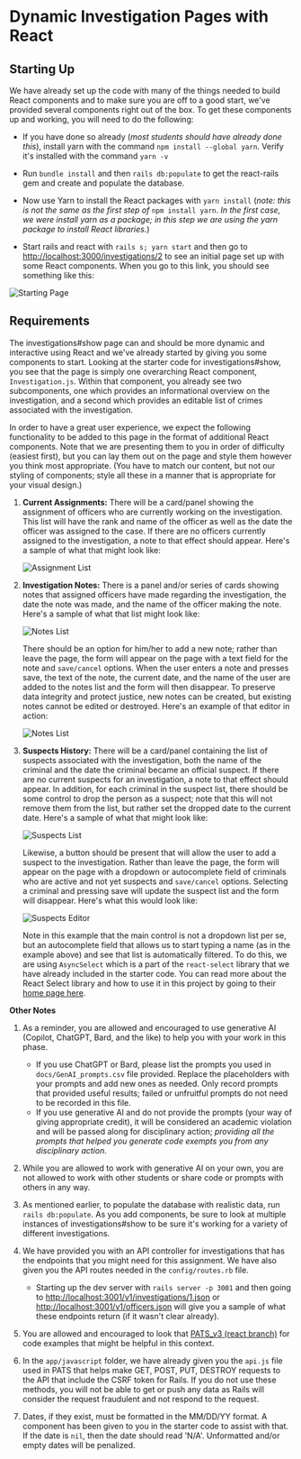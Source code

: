 # Dynamic Investigation Pages with React

## Starting Up

We have already set up the code with many of the things needed to build React components and to make sure you are off to a good start, we've provided several components right out of the box. To get these components up and working, you will need to do the following:

- If you have done so already (_most students should have already done this_), install yarn with the command `npm install --global yarn`. Verify it's installed with the command `yarn -v`

- Run `bundle install` and then `rails db:populate` to get the react-rails gem and create and populate the database.

- Now use Yarn to install the React packages with `yarn install` (_note: this is not the same as the first step of_ `npm install yarn`. _In the first case, we were install yarn as a package; in this step we are using the yarn package to install React libraries._)

- Start rails and react with `rails s; yarn start` and then go to [http://localhost:3000/investigations/2](http://localhost:3000/investigations/2) to see an initial page set up with some React components. When you go to this link, you should see something like this:

![Starting Page](https://i.imgur.com/rd0mk7F.png)

## Requirements

The investigations#show page can and should be more dynamic and interactive using React and we've already started by giving you some components to start. Looking at the starter code for investigations#show, you see that the page is simply one overarching React component, `Investigation.js`. Within that component, you already see two subcomponents, one which provides an informational overview on the investigation, and a second which provides an editable list of crimes associated with the investigation.

In order to have a great user experience, we expect the following functionality to be added to this page in the format of additional React components. Note that we are presenting them to you in order of difficulty (easiest first), but you can lay them out on the page and style them however you think most appropriate. (You have to match our content, but not our styling of components; style all these in a manner that is appropriate for your visual design.)

1. **Current Assignments:** There will be a card/panel showing the assignment of officers who are currently working on the investigation. This list will have the rank and name of the officer as well as the date the officer was assigned to the case. If there are no officers currently assigned to the investigation, a note to that effect should appear. Here's a sample of what that might look like:

   ![Assignment List](https://i.imgur.com/AYUqqpP.png)

1. **Investigation Notes:** There is a panel and/or series of cards showing notes that assigned officers have made regarding the investigation, the date the note was made, and the name of the officer making the note. Here's a sample of what that list might look like:

   ![Notes List](https://i.imgur.com/6qKV2zA.png)

   There should be an option for him/her to add a new note; rather than leave the page, the form will appear on the page with a text field for the note and `save/cancel` options. When the user enters a note and presses save, the text of the note, the current date, and the name of the user are added to the notes list and the form will then disappear. To preserve data integrity and protect justice, new notes can be created, but existing notes cannot be edited or destroyed. Here's an example of that editor in action:

   ![Notes List](https://i.imgur.com/uxIhQSp.png)

1. **Suspects History:** There will be a card/panel containing the list of suspects associated with the investigation, both the name of the criminal and the date the criminal became an official suspect. If there are no current suspects for an investigation, a note to that effect should appear. In addition, for each criminal in the suspect list, there should be some control to drop the person as a suspect; note that this will not remove them from the list, but rather set the dropped date to the current date. Here's a sample of what that might look like:

   ![Suspects List](https://i.imgur.com/OiMjBjP.png)

   Likewise, a button should be present that will allow the user to add a suspect to the investigation. Rather than leave the page, the form will appear on the page with a dropdown or autocomplete field of criminals who are active and not yet suspects and `save/cancel` options. Selecting a criminal and pressing save will update the suspect list and the form will disappear. Here's what this would look like:

   ![Suspects Editor](https://i.imgur.com/mdvEvHp.png)

   Note in this example that the main control is not a dropdown list per se, but an autocomplete field that allows us to start typing a name (as in the example above) and see that list is automatically filtered. To do this, we are using `AsyncSelect` which is a part of the `react-select` library that we have already included in the starter code. You can read more about the React Select library and how to use it in this project by going to their [home page here](https://react-select.com/home).

**Other Notes**

1. As a reminder, you are allowed and encouraged to use generative AI (Copilot, ChatGPT, Bard, and the like) to help you with your work in this phase.

   - If you use ChatGPT or Bard, please list the prompts you used in `docs/GenAI_prompts.csv` file provided. Replace the placeholders with your prompts and add new ones as needed. Only record prompts that provided useful results; failed or unfruitful prompts do not need to be recorded in this file.
   - If you use generative AI and do not provide the prompts (your way of giving appropriate credit), it will be considered an academic violation and will be passed along for disciplinary action; _providing all the prompts that helped you generate code exempts you from any disciplinary action._

1. While you are allowed to work with generative AI on your own, you are not allowed to work with other students or share code or prompts with others in any way.

1. As mentioned earlier, to populate the database with realistic data, run `rails db:populate`. As you add components, be sure to look at multiple instances of investigations#show to be sure it's working for a variety of different investigations.

1. We have provided you with an API controller for investigations that has the endpoints that you might need for this assignment. We have also given you the API routes needed in the `config/routes.rb` file.

   - Starting up the dev server with `rails server -p 3001` and then going to [http://localhost:3001/v1/investigations/1.json](http://localhost:3001/v1/investigations/1.json) or [http://localhost:3001/v1/officers.json](http://localhost:3001/v1/officers.json) will give you a sample of what these endpoints return (if it wasn't clear already).

1. You are allowed and encouraged to look that [PATS_v3 (react branch)](https://github.com/67272-App-Design-Dev/PATS_v3/tree/react) for code examples that might be helpful in this context.

1. In the `app/javascript` folder, we have already given you the `api.js` file used in PATS that helps make GET, POST, PUT, DESTROY requests to the API that include the CSRF token for Rails. If you do not use these methods, you will not be able to get or push any data as Rails will consider the request fraudulent and not respond to the request.

1. Dates, if they exist, must be formatted in the MM/DD/YY format. A component has been given to you in the starter code to assist with that. If the date is `nil`, then the date should read 'N/A'. Unformatted and/or empty dates will be penalized.
